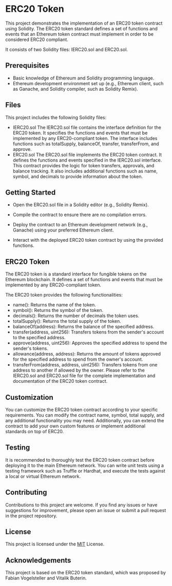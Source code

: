 
# ERC20 Token 
This project demonstrates the implementation of an ERC20 token contract using Solidity. The ERC20 token standard defines a set of functions and events that an Ethereum token contract must implement in order to be considered ERC20 compliant. 

It consists of two Solidity files: IERC20.sol and ERC20.sol.



## Prerequisites
- Basic knowledge of Ethereum and Solidity programming language.
- Ethereum development environment set up (e.g., Ethereum client, such as Ganache, and Solidity compiler, such as Solidity Remix).
## Files
This project includes the following Solidity files:
- IERC20.sol
The IERC20.sol file contains the interface definition for the ERC20 token. It specifies the functions and events that must be implemented by any ERC20-compliant token. The interface includes functions such as totalSupply, balanceOf, transfer, transferFrom, and approve.
- ERC20.sol
The ERC20.sol file implements the ERC20 token contract. It defines the functions and events specified in the IERC20.sol interface. This contract provides the logic for token transfers, approvals, and balance tracking. It also includes additional functions such as name, symbol, and decimals to provide information about the token.
## Getting Started
- Open the ERC20.sol file in a Solidity editor (e.g., Solidity Remix).

- Compile the contract to ensure there are no compilation errors.

- Deploy the contract to an Ethereum development network (e.g., Ganache) using your preferred Ethereum client.

- Interact with the deployed ERC20 token contract by using the provided functions.
## ERC20 Token 
The ERC20 token is a standard interface for fungible tokens on the Ethereum blockchain. It defines a set of functions and events that must be implemented by any ERC20-compliant token.

The ERC20 token provides the following functionalities:
- name(): Returns the name of the token.
- symbol(): Returns the symbol of the token.
- decimals(): Returns the number of decimals the token uses.
- totalSupply(): Returns the total supply of the token.
- balanceOf(address): Returns the balance of the specified address.
- transfer(address, uint256): Transfers tokens from the sender's account to the specified address.
- approve(address, uint256): Approves the specified address to spend the sender's tokens.
- allowance(address, address): Returns the amount of tokens approved for the specified address to spend from the owner's account.
- transferFrom(address, address, uint256): Transfers tokens from one address to another if allowed by the owner.
Please refer to the IERC20.sol and ERC20.sol file for the complete implementation and documentation of the ERC20 token contract.

## Customization
You can customize the ERC20 token contract according to your specific requirements. You can modify the contract name, symbol, total supply, and any additional functionality you may need. Additionally, you can extend the contract to add your own custom features or implement additional standards on top of ERC20.
## Testing
It is recommended to thoroughly test the ERC20 token contract before deploying it to the main Ethereum network. You can write unit tests using a testing framework such as Truffle or Hardhat, and execute the tests against a local or virtual Ethereum network.
## Contributing
Contributions to this project are welcome. If you find any issues or have suggestions for improvement, please open an issue or submit a pull request in the project repository.
## License
This project is licensed under the [MIT](https://choosealicense.com/licenses/mit/) License.



## Acknowledgements

This project is based on the ERC20 token standard, which was proposed by Fabian Vogelsteller and Vitalik Buterin.

